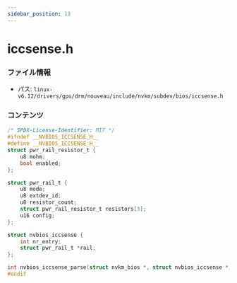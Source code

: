 ```yaml
---
sidebar_position: 13
---
```

# iccsense.h

### ファイル情報

- パス: `linux-v6.12/drivers/gpu/drm/nouveau/include/nvkm/subdev/bios/iccsense.h`

### コンテンツ

```h
/* SPDX-License-Identifier: MIT */
#ifndef __NVBIOS_ICCSENSE_H__
#define __NVBIOS_ICCSENSE_H__
struct pwr_rail_resistor_t {
	u8 mohm;
	bool enabled;
};

struct pwr_rail_t {
	u8 mode;
	u8 extdev_id;
	u8 resistor_count;
	struct pwr_rail_resistor_t resistors[3];
	u16 config;
};

struct nvbios_iccsense {
	int nr_entry;
	struct pwr_rail_t *rail;
};

int nvbios_iccsense_parse(struct nvkm_bios *, struct nvbios_iccsense *);
#endif

```

